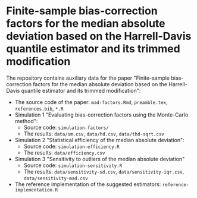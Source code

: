# Finite-sample bias-correction factors for the median absolute deviation based on the Harrell-Davis quantile estimator and its trimmed modification

The repository contains auxiliary data for the paper "Finite-sample bias-correction factors for the median absolute deviation based on the Harrell-Davis quantile estimator and its trimmed modification":

* The source code of the paper: `mad-factors.Rmd`, `preamble.tex`, `references.bib`, `*.R`
* Simulation 1 "Evaluating bias-correction factors using the Monte-Carlo method":
  * Source code: `simulation-factors/`
  * The results: `data/sm.csv`, `data/hd.csv`, `data/thd-sqrt.csv`
* Simulation 2 "Statistical efficiency of the median absolute deviation":
  * Source code: `simulation-efficiency.R`
  * The results: `data/efficiency.csv`
* Simulation 3 "Sensitivity to outliers of the median absolute deviation"
  * Source code: `simulation-sensitivity.R`
  * The results: `data/sensitivity-sd.csv`, `data/sensitivity-iqr.csv`, `data/sensitivity-mad.csv`
* The reference implementation of the suggested estimators: `reference-implementation.R`
